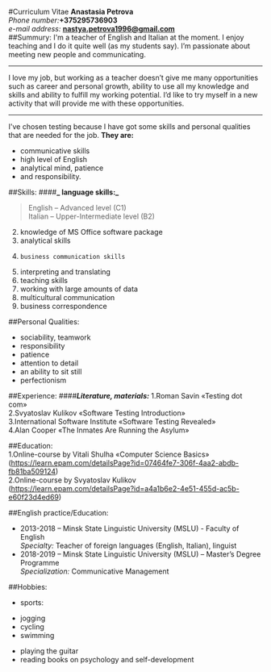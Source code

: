 #Curriculum Vitae
**Anastasia Petrova**  
_Phone number:_**+375295736903**  
_e-mail address:_ **nastya.petrova1996@gmail.com**  
##Summury:
I'm a teacher of English and Italian at the moment. I enjoy teaching and I do it quite well (as my students say). I’m passionate about meeting new people and communicating.
***
I love my job, but working as a teacher doesn’t give me many opportunities such as career and personal growth, ability to use all my knowledge and skills and ability to fulfill my working potential. I’d like to try myself in a new activity that will provide me with these opportunities.
***   
I've chosen testing because I have got some skills and personal qualities that are needed for the job. **They are:**  
* communicative skills   
* high level of English  
* analytical mind, patience  
* and responsibility.  

##Skills:
####**_ language skills:_**
> English – Advanced level (C1)  
> Italian – Upper-Intermediate level (B2)  

2.	knowledge of MS Office software package 
3.	analytical skills
4.     business communication skills
5.	interpreting and translating 
6.	teaching skills
7.	working with large amounts of data
8.	multicultural communication
9.	business correspondence 

##Personal Qualities:
*	sociability, teamwork
*	responsibility 
*	patience
*	attention to detail
*	an ability to sit still 
*	perfectionism 

##Experience:
####**_Literature, materials:_**
1.Roman Savin «Testing dot com»  
2.Svyatoslav Kulikov «Software Testing Introduction»   
3.International Software Institute «Software Testing Revealed»  
4.Alan Cooper «The Inmates Are Running the Asylum»  

##Education:    
1.Online-course by Vitali Shulha «Computer Science Basics»  (https://learn.epam.com/detailsPage?id=07464fe7-306f-4aa2-abdb-fb81ba509124)  
2.Online-course by Svyatoslav Kulikov  (https://learn.epam.com/detailsPage?id=a4a1b6e2-4e51-455d-ac5b-e60f23d4ed69)  

##English practice/Education:  
- 2013-2018 – Minsk State Linguistic University (MSLU) - Faculty of English  
_Specialty:_ Teacher of foreign languages (English, Italian), linguist   
- 2018-2019 – Minsk State Linguistic University (MSLU) – Master’s Degree Programme   
_Specialization:_ Communicative Management  
 
##Hobbies:  
* sports:  
 + jogging  
 + cycling  
 + swimming
* playing the guitar 
* reading books on psychology and self-development 
